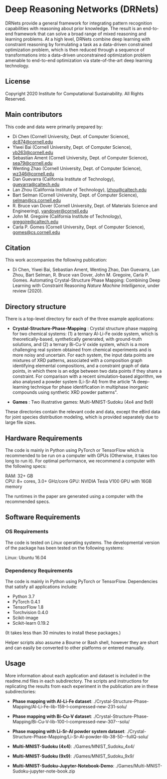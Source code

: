 # Deep Reasoning Networks (DRNets)

DRNets provide a general framework for integrating pattern recognition capabilities with reasoning about prior knowledge. The result is an end-to-end framework that can solve a broad range of mixed reasoning and learning problems. At a high level, DRNets combine deep learning with constraint reasoning by formulating a task as a data-driven constrained optimization problem, which is then reduced through a sequence of transformations into a data-driven unconstrained optimization problem amenable to end-to-end optimization via state-of-the-art deep learning technology.

## License 

Copyright 2020 Institute for Computational Sustainability. All Rights Reserved.

## Main contributors

This code and data were primarily prepared by:

- Di Chen (Cornell University, Dept. of Computer Science), dc874@cornell.edu
- Yiwei Bai (Cornell University, Dept. of Computer Science), yb263@cornell.edu
- Sebastian Ament (Cornell University, Dept. of Computer Science), sea79@cornell.edu
- Wenting Zhao (Cornell University, Dept. of Computer Science), wz346@cornell.edu 
- Dan Guevarra (California Institute of Technology), guevarra@caltech.edu
- Lan Zhou (California Institute of Technology), lzhou@caltech.edu
- Bart Selman (Cornell University, Dept. of Computer Science), selman@cs.cornell.edu
- R. Bruce van Dover (Cornell University, Dept. of Materials Science and Engineering), vandover@cornell.edu
- John M. Gregoire (California Institute of Technology), gregoire@caltech.edu
- Carla P. Gomes (Cornell University, Dept. of Computer Science), gomes@cs.cornell.edu

## Citation

This work accompanies the following publication:

- Di Chen, Yiwei Bai, Sebastian Ament, Wenting Zhao, Dan Guevarra, Lan Zhou, Bart Selman, R. Bruce van Dover, John M. Gregoire, Carla P. Gomes. Automating Crystal-Structure Phase Mapping: Combining Deep Learning with Constraint Reasoning *Nature Machine Intelligence*, under review (2020).

## Directory structure

There is a top-level directory for each of the three example applications:

- **Crystal-Structure-Phase-Mapping** : Crystal structure phase mapping for two chemical systems: (1) a ternary Al-Li-Fe oxide system, which is theoretically-based, synthetically generated, with ground-truth solutions, and (2) a ternary Bi-Cu-V oxide system, which is a more challenging real system obtained from chemical experiments and is more noisy and uncertain. For each system, the input data points are mixtures of XRD patterns, associated with a composition graph identifying elemental compositions, and a constraint graph of data points, in which there is an edge between two data points if they share a constraint. 
For comparison with a recent simulation-based algorithm, we also analysed a powder system (Li-Sr-Al) from the article "A deep-learning technique for phase identification in multiphase inorganic compounds using synthetic XRD powder patterns".

- **Games** : Two illustrative games: Multi-MNIST-Sudoku (4x4 and 9x9)

These directories contain the relevant code and data, except the eBird data for joint species distribution modeling, which is provided separately due to large file sizes.



## Hardware Requirements

The code is mainly in Python using PyTorch or TensorFlow which is recommended to be run on a computer with GPUs (Otherwise, it takes too long to run it). 
For optimal performance, we recommend a computer with the following specs:

RAM: 32+ GB  
CPU: 8+ cores, 3.0+ GHz/core
GPU: NVIDIA Tesla V100 GPU with 16GB memory

The runtimes in the paper are generated using a computer with the recommended specs.

## Software Requirements

### OS Requirements

The code is tested on *Linux* operating systems. The developmental version of the package has been tested on the following systems:

Linux: Ubuntu 16.04   

### Dependency Requirements

The code is mainly in Python using PyTorch or TensorFlow. Dependencies that satisfy all applications include:

- Python 3.7
- PyTorch 0.4.1
- TensorFlow 1.8
- Torchvision 0.4.0
- Scikit-image
- Scikit-learn 0.19.2

(It takes less than 30 minutes to install these packages.)

Helper scripts also assume a Bourne or Bash shell, however they are short and can easily be converted to other platforms or entered manually.

## Usage

More information about each application and dataset is included in the readme.md files in each subdirectory. The scripts and instructions for replicating the results from each experiment in the publication are in these subdirectories:

- **Phase mapping with Al-Li-Fe dataset**: ./Crystal-Structure-Phase-Mapping/Al-Li-Fe-lib-159-I-compressed-new-231-solu/
- **Phase mapping with Bi-Cu-V dataset**: ./Crystal-Structure-Phase-Mapping/Bi-Cu-V-lib-100-I-compressed-new-307--solu/
- **Phase mapping with Li-Sr-Al powder system dataset**: ./Crystal-Structure-Phase-Mapping/Li-Sr-Al-powder-lib-38-50--fullQ-solu/

- **Multi-MNIST-Sudoku (4x4)**: ./Games/MNIST_Sudoku_4x4/
- **Multi-MNIST-Sudoku (9x9)**: ./Games/MNIST_Sudoku_9x9/
- **Multi-MNIST-Sudoku-Jupyter-Notebook-Demo**: ./Games/Multi-MNIST-Sudoku-jupyter-note-book.zip






